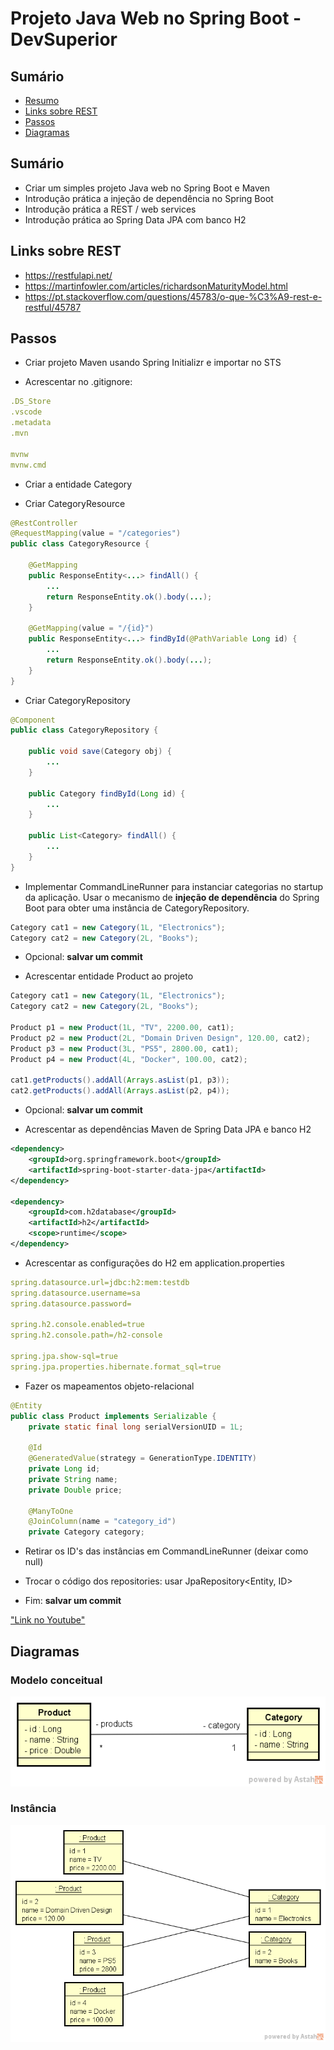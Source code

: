 # Projeto Java Web no Spring Boot - DevSuperior

## Sumário
- [Resumo](#Resumoo)
- [Links sobre REST](#Links-sobre-REST)
- [Passos](#Passos)
- [Diagramas](#Diagramas)

## Sumário
- Criar um simples projeto Java web no Spring Boot e Maven
- Introdução prática a injeção de dependência no Spring Boot
- Introdução prática a REST / web services
- Introdução prática ao Spring Data JPA com banco H2

## Links sobre REST
- https://restfulapi.net/
- https://martinfowler.com/articles/richardsonMaturityModel.html
- https://pt.stackoverflow.com/questions/45783/o-que-%C3%A9-rest-e-restful/45787

## Passos

- Criar projeto Maven usando Spring Initializr e importar no STS

- Acrescentar no .gitignore:

```yml
.DS_Store
.vscode
.metadata
.mvn

mvnw
mvnw.cmd
```

- Criar a entidade Category

- Criar CategoryResource

```java
@RestController
@RequestMapping(value = "/categories")
public class CategoryResource {

	@GetMapping
	public ResponseEntity<...> findAll() {
		...
		return ResponseEntity.ok().body(...);
	}

	@GetMapping(value = "/{id}")
	public ResponseEntity<...> findById(@PathVariable Long id) {
		...
		return ResponseEntity.ok().body(...);
	}
}
```

- Criar CategoryRepository

```java
@Component
public class CategoryRepository {

	public void save(Category obj) {
		...
	}

	public Category findById(Long id) {
		...
	}
	
	public List<Category> findAll() {
		...
	}
}
```

- Implementar CommandLineRunner para instanciar categorias no startup da aplicação. Usar o mecanismo de **injeção de dependência** do Spring Boot para obter uma instância de CategoryRepository.

```java
Category cat1 = new Category(1L, "Electronics");
Category cat2 = new Category(2L, "Books");
```

- Opcional: **salvar um commit**

- Acrescentar entidade Product ao projeto

```java
Category cat1 = new Category(1L, "Electronics");
Category cat2 = new Category(2L, "Books");

Product p1 = new Product(1L, "TV", 2200.00, cat1);
Product p2 = new Product(2L, "Domain Driven Design", 120.00, cat2);
Product p3 = new Product(3L, "PS5", 2800.00, cat1);
Product p4 = new Product(4L, "Docker", 100.00, cat2);

cat1.getProducts().addAll(Arrays.asList(p1, p3));
cat2.getProducts().addAll(Arrays.asList(p2, p4));
```

- Opcional: **salvar um commit**

- Acrescentar as dependências Maven de Spring Data JPA e banco H2

```xml
<dependency>
	<groupId>org.springframework.boot</groupId>
	<artifactId>spring-boot-starter-data-jpa</artifactId>
</dependency>

<dependency>
	<groupId>com.h2database</groupId>
	<artifactId>h2</artifactId>
	<scope>runtime</scope>
</dependency>
```

- Acrescentar as configurações do H2 em application.properties

```yml
spring.datasource.url=jdbc:h2:mem:testdb
spring.datasource.username=sa
spring.datasource.password=

spring.h2.console.enabled=true
spring.h2.console.path=/h2-console

spring.jpa.show-sql=true
spring.jpa.properties.hibernate.format_sql=true
```

- Fazer os mapeamentos objeto-relacional

```java
@Entity
public class Product implements Serializable {
	private static final long serialVersionUID = 1L;

	@Id
	@GeneratedValue(strategy = GenerationType.IDENTITY)
	private Long id;
	private String name;
	private Double price;
	
	@ManyToOne
	@JoinColumn(name = "category_id")
	private Category category;
```

- Retirar os ID's das instâncias em CommandLineRunner (deixar como null)

- Trocar o código dos repositories: usar JpaRepository<Entity, ID>

- Fim: **salvar um commit**

["Link no Youtube"](https://youtu.be/nQr_X62vq-k)

## Diagramas

### Modelo conceitual

![myImage](https://github.com/marciorbarcellos/spring-boot/raw/master/domain-model.png)

### Instância

![myImage](https://github.com/marciorbarcellos/spring-boot/raw/master/domain-instance.png)
